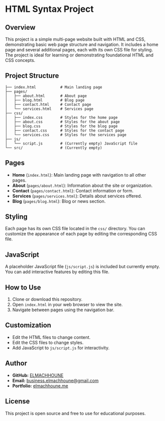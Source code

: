 # HTML Syntax Project

## Overview

This project is a simple multi-page website built with HTML and CSS, demonstrating basic web page structure and navigation. It includes a home page and several additional pages, each with its own CSS file for styling. The project is ideal for learning or demonstrating foundational HTML and CSS concepts.

## Project Structure

```
├── index.html           # Main landing page
├── pages/
│   ├── about.html       # About page
│   ├── blog.html        # Blog page
│   ├── contact.html     # Contact page
│   └── services.html    # Services page
├── css/
│   ├── index.css        # Styles for the home page
│   ├── about.css        # Styles for the about page
│   ├── blog.css         # Styles for the blog page
│   ├── contact.css      # Styles for the contact page
│   └── services.css     # Styles for the services page
├── js/
│   └── script.js        # (Currently empty) JavaScript file
└── src/                 # (Currently empty)
```

## Pages

- **Home** (`index.html`): Main landing page with navigation to all other pages.
- **About** (`pages/about.html`): Information about the site or organization.
- **Contact** (`pages/contact.html`): Contact information or form.
- **Services** (`pages/services.html`): Details about services offered.
- **Blog** (`pages/blog.html`): Blog or news section.

## Styling

Each page has its own CSS file located in the `css/` directory. You can customize the appearance of each page by editing the corresponding CSS file.

## JavaScript

A placeholder JavaScript file (`js/script.js`) is included but currently empty. You can add interactive features by editing this file.

## How to Use

1. Clone or download this repository.
2. Open `index.html` in your web browser to view the site.
3. Navigate between pages using the navigation bar.

## Customization

- Edit the HTML files to change content.
- Edit the CSS files to change styles.
- Add JavaScript to `js/script.js` for interactivity.

## Author

- **GitHub:** [ELMACHHOUNE](https://github.com/ELMACHHOUNE)
- **Email:** business.elmachhoune@gmail.com
- **Portfolio:** [elmachhoune.me](https://elmachhoune.me)

## License

This project is open source and free to use for educational purposes.
